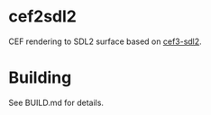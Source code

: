 # cef2sdl2
CEF rendering to SDL2 surface based on [cef3-sdl2](https://github.com/gotnospirit/cef3-sdl2).

# Building

See BUILD.md for details.
